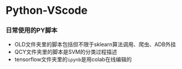 # Python-VScode
### 日常使用的PY脚本
* OLD文件夹里的脚本包括但不限于sklearn算法调用、爬虫、ADB外挂
* QCY文件夹里的脚本是SVM的分类过程描述
* tensorflow文件夹里的`ipynb`是用colab在线编辑的
